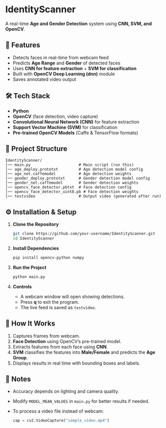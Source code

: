 # IdentityScanner

A real-time **Age and Gender Detection** system using **CNN, SVM, and OpenCV**.

## 🚀 Features

* Detects faces in real-time from webcam feed
* Predicts **Age Range** and **Gender** of detected faces
* Uses **CNN for feature extraction** + **SVM for classification**
* Built with **OpenCV Deep Learning (dnn)** module
* Saves annotated video output

## 🛠️ Tech Stack

* **Python**
* **OpenCV** (face detection, video capture)
* **Convolutional Neural Network (CNN)** for feature extraction
* **Support Vector Machine (SVM)** for classification
* **Pre-trained OpenCV Models** (Caffe & TensorFlow formats)

## 📂 Project Structure

```
IdentityScanner/
│── main.py                     # Main script (run this)
│── age_deploy.prototxt         # Age detection model config
│── age_net.caffemodel          # Age detection weights
│── gender_deploy.prototxt      # Gender detection model config
│── gender_net.caffemodel       # Gender detection weights
│── opencv_face_detector.pbtxt  # Face detection config
│── opencv_face_detector_uint8.pb # Face detection weights
│── testvideo                   # Output video (generated after run)
```

## ⚙️ Installation & Setup

1. **Clone the Repository**

   ```bash
   git clone https://github.com/your-username/IdentityScanner.git
   cd IdentityScanner
   ```

2. **Install Dependencies**

   ```bash
   pip install opencv-python numpy
   ```

3. **Run the Project**

   ```bash
   python main.py
   ```

4. **Controls**

   * A webcam window will open showing detections.
   * Press **q** to exit the program.
   * The live feed is saved as `testvideo`.

## 🎯 How It Works

1. Captures frames from webcam.
2. **Face Detection** using OpenCV’s pre-trained model.
3. Extracts features from each face using **CNN**.
4. **SVM** classifies the features into **Male/Female** and predicts the **Age Group**.
5. Displays results in real time with bounding boxes and labels.

## 📌 Notes

* Accuracy depends on lighting and camera quality.
* Modify `MODEL_MEAN_VALUES` in `main.py` for better results if needed.
* To process a video file instead of webcam:

  ```python
  cap = cv2.VideoCapture("sample_video.mp4")
  ```


